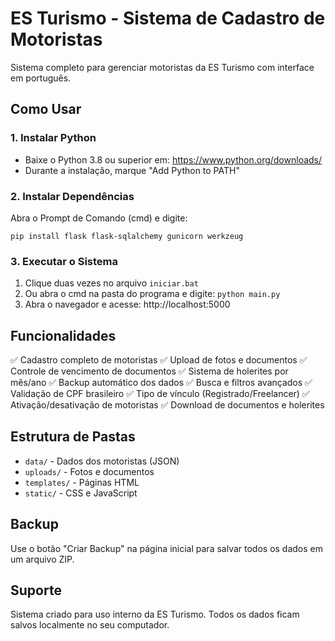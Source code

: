# ES Turismo - Sistema de Cadastro de Motoristas

Sistema completo para gerenciar motoristas da ES Turismo com interface em português.

## Como Usar

### 1. Instalar Python
- Baixe o Python 3.8 ou superior em: https://www.python.org/downloads/
- Durante a instalação, marque "Add Python to PATH"

### 2. Instalar Dependências
Abra o Prompt de Comando (cmd) e digite:
```
pip install flask flask-sqlalchemy gunicorn werkzeug
```

### 3. Executar o Sistema
1. Clique duas vezes no arquivo `iniciar.bat`
2. Ou abra o cmd na pasta do programa e digite: `python main.py`
3. Abra o navegador e acesse: http://localhost:5000

## Funcionalidades

✅ Cadastro completo de motoristas
✅ Upload de fotos e documentos
✅ Controle de vencimento de documentos
✅ Sistema de holerites por mês/ano
✅ Backup automático dos dados
✅ Busca e filtros avançados
✅ Validação de CPF brasileiro
✅ Tipo de vínculo (Registrado/Freelancer)
✅ Ativação/desativação de motoristas
✅ Download de documentos e holerites

## Estrutura de Pastas

- `data/` - Dados dos motoristas (JSON)
- `uploads/` - Fotos e documentos
- `templates/` - Páginas HTML
- `static/` - CSS e JavaScript

## Backup

Use o botão "Criar Backup" na página inicial para salvar todos os dados em um arquivo ZIP.

## Suporte

Sistema criado para uso interno da ES Turismo.
Todos os dados ficam salvos localmente no seu computador.